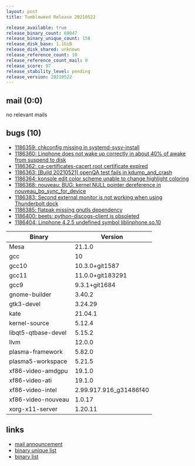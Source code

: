 ```yaml
---
layout: post
title: Tumbleweed Release 20210522

release_available: true
release_binary_count: 69047
release_binary_unique_count: 158
release_disk_base: 1.1GiB
release_disk_shared: unknown
release_reference_count: 10
release_reference_count_mail: 0
release_score: 97
release_stability_level: pending
release_version: 20210522
---
```


## mail (0:0)

no relevant mails

## bugs (10)

<!--more-->

- [1186359: chkconfig missing in systemd-sysv-install](https://bugzilla.opensuse.org/show_bug.cgi?id=1186359)
- [1186360: Linphone does not wake up correctly in about 40% of awake from suspend to disk](https://bugzilla.opensuse.org/show_bug.cgi?id=1186360)
- [1186362: ca-certificates-cacert root certificate expired](https://bugzilla.opensuse.org/show_bug.cgi?id=1186362)
- [1186363: \[Build 20210521\] openQA test fails in kdump_and_crash](https://bugzilla.opensuse.org/show_bug.cgi?id=1186363)
- [1186364: konsole edit color scheme unable to change highlight coloring](https://bugzilla.opensuse.org/show_bug.cgi?id=1186364)
- [1186368: nouveau: BUG: kernel NULL pointer dereference in nouveau_bo_sync_for_device](https://bugzilla.opensuse.org/show_bug.cgi?id=1186368)
- [1186383: Second external monitor is not working when using Thunderbolt dock](https://bugzilla.opensuse.org/show_bug.cgi?id=1186383)
- [1186385: flatpak missing gnutls dependency](https://bugzilla.opensuse.org/show_bug.cgi?id=1186385)
- [1186400: beets: python-discogs-client is obsoleted](https://bugzilla.opensuse.org/show_bug.cgi?id=1186400)
- [1186404: Linphone 4.2.5 undefined symbol liblinphone.so.10](https://bugzilla.opensuse.org/show_bug.cgi?id=1186404)

Binary | Version
--- | ---
Mesa | 21.1.0
gcc | 10
gcc10 | 10.3.0+git1587
gcc11 | 11.0.0+git183291
gcc9 | 9.3.1+git1684
gnome-builder | 3.40.2
gtk3-devel | 3.24.29
kate | 21.04.1
kernel-source | 5.12.4
libqt5-qtbase-devel | 5.15.2
llvm | 12.0.0
plasma-framework | 5.82.0
plasma5-workspace | 5.21.5
xf86-video-amdgpu | 19.1.0
xf86-video-ati | 19.1.0
xf86-video-intel | 2.99.917.916_g31486f40
xf86-video-nouveau | 1.0.17
xorg-x11-server | 1.20.11

## links

- [mail announcement](https://github.com/boombatower/tumbleweed-review/issues/10)
- [binary unique list](http://download.opensuse.org/history/20210522/rpm.unique.list)
- [binary list](http://download.opensuse.org/history/20210522/rpm.list)

